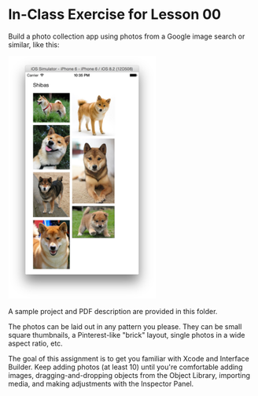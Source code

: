 # In-Class Exercise for Lesson 00

Build a photo collection app using photos from a Google image search or similar, like this:

<img src="shibas-app.png" style="width:300px">

A sample project and PDF description are provided in this folder.

The photos can be laid out in any pattern you please. They can be small square thumbnails, a Pinterest-like "brick" layout, single photos in a wide aspect ratio, etc.

The goal of this assignment is to get you familiar with Xcode and Interface Builder. Keep adding photos (at least 10) until you're comfortable adding images, dragging-and-dropping objects from the Object Library, importing media, and making adjustments with the Inspector Panel.